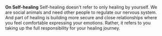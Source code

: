**On Self-healing**
Self-healing doesn't refer to only healing by yourself. We are social animals and need other people to regulate our nervous system. And part of healing is building more secure and close relationships where you feel comfortable expressing your emotions. Rather, it refers to you taking up the full responsibility for your healing journey.